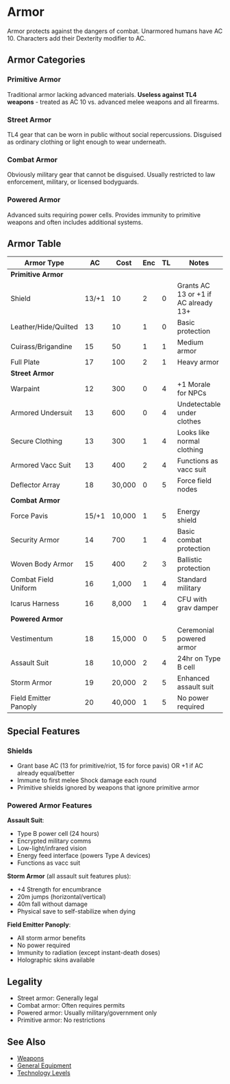 # Armor

Armor protects against the dangers of combat. Unarmored humans have AC 10. Characters add their Dexterity modifier to AC.

## Armor Categories

### Primitive Armor
Traditional armor lacking advanced materials. **Useless against TL4 weapons** - treated as AC 10 vs. advanced melee weapons and all firearms.

### Street Armor
TL4 gear that can be worn in public without social repercussions. Disguised as ordinary clothing or light enough to wear underneath.

### Combat Armor
Obviously military gear that cannot be disguised. Usually restricted to law enforcement, military, or licensed bodyguards.

### Powered Armor
Advanced suits requiring power cells. Provides immunity to primitive weapons and often includes additional systems.

## Armor Table

| Armor Type | AC | Cost | Enc | TL | Notes |
|------------|----|----|-----|----|----|
| **Primitive Armor** |
| Shield | 13/+1 | 10 | 2 | 0 | Grants AC 13 or +1 if AC already 13+ |
| Leather/Hide/Quilted | 13 | 10 | 1 | 0 | Basic protection |
| Cuirass/Brigandine | 15 | 50 | 1 | 1 | Medium armor |
| Full Plate | 17 | 100 | 2 | 1 | Heavy armor |
| **Street Armor** |
| Warpaint | 12 | 300 | 0 | 4 | +1 Morale for NPCs |
| Armored Undersuit | 13 | 600 | 0 | 4 | Undetectable under clothes |
| Secure Clothing | 13 | 300 | 1 | 4 | Looks like normal clothing |
| Armored Vacc Suit | 13 | 400 | 2 | 4 | Functions as vacc suit |
| Deflector Array | 18 | 30,000 | 0 | 5 | Force field nodes |
| **Combat Armor** |
| Force Pavis | 15/+1 | 10,000 | 1 | 5 | Energy shield |
| Security Armor | 14 | 700 | 1 | 4 | Basic combat protection |
| Woven Body Armor | 15 | 400 | 2 | 3 | Ballistic protection |
| Combat Field Uniform | 16 | 1,000 | 1 | 4 | Standard military |
| Icarus Harness | 16 | 8,000 | 1 | 4 | CFU with grav damper |
| **Powered Armor** |
| Vestimentum | 18 | 15,000 | 0 | 5 | Ceremonial powered armor |
| Assault Suit | 18 | 10,000 | 2 | 4 | 24hr on Type B cell |
| Storm Armor | 19 | 20,000 | 2 | 5 | Enhanced assault suit |
| Field Emitter Panoply | 20 | 40,000 | 1 | 5 | No power required |

## Special Features

### Shields
- Grant base AC (13 for primitive/riot, 15 for force pavis) OR +1 if AC already equal/better
- Immune to first melee Shock damage each round
- Primitive shields ignored by weapons that ignore primitive armor

### Powered Armor Features

**Assault Suit**:
- Type B power cell (24 hours)
- Encrypted military comms
- Low-light/infrared vision
- Energy feed interface (powers Type A devices)
- Functions as vacc suit

**Storm Armor** (all assault suit features plus):
- +4 Strength for encumbrance
- 20m jumps (horizontal/vertical)
- 40m fall without damage
- Physical save to self-stabilize when dying

**Field Emitter Panoply**:
- All storm armor benefits
- No power required
- Immunity to radiation (except instant-death doses)
- Holographic skins available

## Legality
- Street armor: Generally legal
- Combat armor: Often requires permits
- Powered armor: Usually military/government only
- Primitive armor: No restrictions

## See Also
- [Weapons](weapons/)
- [General Equipment](general-equipment.md)
- [Technology Levels](../systems/technology-levels.md)